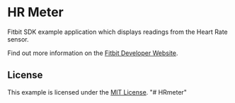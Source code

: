 # HR Meter

Fitbit SDK example application which displays readings from the Heart Rate
sensor.

Find out more information on the
[Fitbit Developer Website](https://dev.fitbit.com).

## License

This example is licensed under the [MIT License](./LICENSE).
"# HRmeter" 
